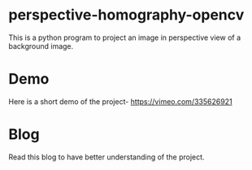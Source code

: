 # perspective-homography-opencv
This is a python program to project an image in perspective view of a background image.

# Demo
Here is a short demo of the project- https://vimeo.com/335626921

# Blog
Read this blog to have better understanding of the project.

